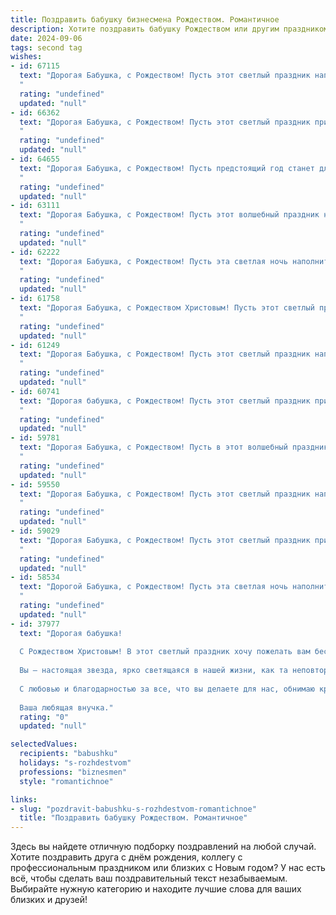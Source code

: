 ```yaml
---
title: Поздравить бабушку бизнесмена Рождеством. Романтичное
description: Хотите поздравить бабушку Рождеством или другим праздником? Наш ИИ создаст незабываемое поздравление, а вы обязательно выделитесь среди других.  
date: 2024-09-06
tags: second tag
wishes:
- id: 67115
  text: "Дорогая Бабушка, с Рождеством! Пусть этот светлый праздник наполнит твой дом теплом, любовью и счастьем, как уютный плед в морозный вечер. Желаю тебе крепкого здоровья, благополучия и пусть каждый день будет наполнен радостными мгновениями, как блеск праздничных огней!
  "
  rating: "undefined"
  updated: "null"
- id: 66362
  text: "Дорогая Бабушка, с Рождеством! Пусть этот светлый праздник принесет в твою жизнь теплоту, уют и исполнение всех желаний. Пусть твой бизнес процветает, а сердце всегда будет наполнено любовью и радостью.
  "
  rating: "undefined"
  updated: "null"
- id: 64655
  text: "Дорогая Бабушка, с Рождеством! Пусть предстоящий год станет для тебя чудесным, полным любви, тепла и радости. Хочу пожелать тебе крепкого здоровья, чтобы ты всегда была окружена заботой и вниманием, и чтобы твоя бизнес-империя процветала!
  "
  rating: "undefined"
  updated: "null"
- id: 63111
  text: "Дорогая Бабушка, с Рождеством! Пусть этот волшебный праздник наполнит Ваш дом теплом, любовью и нежной праздничной атмосферой. Пусть все ваши мечты и надежды сбываются, как в сказке, а в сердце всегда царит мир и спокойствие. С любовью и благодарностью, ваш любящий внук/внучка.
  "
  rating: "undefined"
  updated: "null"
- id: 62222
  text: "Дорогая Бабушка, с Рождеством! Пусть эта светлая ночь наполнит ваш дом теплом, любовью и радостью, а Рождественская звезда укажет путь к новым, прекрасным свершениям! Пусть бизнес процветает, а сердце всегда хранит мир и покой. С любовью и искренним уважением!
  "
  rating: "undefined"
  updated: "null"
- id: 61758
  text: "Дорогая Бабушка, с Рождеством Христовым! Пусть этот светлый праздник принесет в твою жизнь мир, любовь и благополучие. Пусть каждая минута твоего дня будет наполнена радостью и теплом. Желаю тебе крепкого здоровья, неиссякаемой энергии и чтобы все твои мечты сбывались.
  "
  rating: "undefined"
  updated: "null"
- id: 61249
  text: "Дорогая Бабушка, с Рождеством! Пусть этот светлый праздник наполнит Ваш дом теплом, любовью и добрыми пожеланиями. Пусть Ваш бизнес процветает, а близкие дарят Вам радость и заботу. Счастья Вам, здоровья и долгих лет!
  "
  rating: "undefined"
  updated: "null"
- id: 60741
  text: "Дорогая бабушка, с Рождеством! Пусть этот светлый праздник принесет тебе мир, любовь и радость. Ты – самый ценный человек в моей жизни, и я бесконечно благодарен за твою доброту, мудрость и любовь. Пусть твоя душа будет согрета теплом праздничной атмосферы, а сердце –  вечным огоньком любви. Пусть твоя бизнес-империя процветает, а ты наслаждаешься заслуженным покоем и счастьем.
  "
  rating: "undefined"
  updated: "null"
- id: 59781
  text: "Дорогая Бабушка, с Рождеством! Пусть в этот волшебный праздник в твоем сердце царит мир и любовь, а  душа согревается теплыми воспоминаниями и надеждой на светлое будущее. Пусть рядом всегда будут близкие люди, а твой жизненный путь будет полон радости и благополучия. Искренне люблю тебя!
  "
  rating: "undefined"
  updated: "null"
- id: 59550
  text: "Дорогая Бабушка, с Рождеством! Пусть этот светлый праздник наполнит Вашу жизнь теплом, радостью и любовью.  Пусть ваш бизнес процветает, а сердце всегда будет молодо и открыто для новых волшебных моментов.
  "
  rating: "undefined"
  updated: "null"
- id: 59029
  text: "Дорогая Бабушка, с Рождеством! Пусть этот светлый праздник принесет в твою жизнь мир, любовь и волшебство, как в ту самую ночь, когда родилась звезда надежды. Пусть твоё сердце согревают тепло семейного очага и любовь близких, а каждый день дарит новые радости и достижения, как в твоём успешном деловом мире.
  "
  rating: "undefined"
  updated: "null"
- id: 58534
  text: "Дорогой Бабушка, с Рождеством! Пусть эта светлая ночь наполнит твой дом любовью, теплом и добрыми чудесами. Желаю тебе крепкого здоровья, неиссякаемого оптимизма и безграничного счастья. Пусть твоя душа всегда будет так же прекрасна, как зимнее небо, усеянное звездами.
  "
  rating: "undefined"
  updated: "null"
- id: 37977
  text: "Дорогая бабушка!
  
  С Рождеством Христовым! В этот светлый праздник хочу пожелать вам бесконечного счастья, здоровья, любви и тепла. Пусть каждый день приносит вам радость, а в сердце всегда живет надежда и вера в лучшее.
  
  Вы — настоящая звезда, ярко светящаяся в нашей жизни, как та неповторимая рождественская искра. Пусть ваши мечты сбываются, как волшебство, и любое начинание приносит успех и достаток.
  
  С любовью и благодарностью за все, что вы делаете для нас, обнимаю крепко!
  
  Ваша любящая внучка."
  rating: "0"
  updated: "null"

selectedValues:
  recipients: "babushku"
  holidays: "s-rozhdestvom"
  professions: "biznesmen"
  style: "romantichnoe"

links:
- slug: "pozdravit-babushku-s-rozhdestvom-romantichnoe"
  title: "Поздравить бабушку Рождеством. Романтичное"
---
```


Здесь вы найдете отличную подборку поздравлений на любой случай. 
Хотите поздравить друга с днём рождения, коллегу с профессиональным праздником или близких с Новым годом? У нас есть всё, чтобы сделать ваш поздравительный текст незабываемым. Выбирайте нужную категорию и находите лучшие слова для ваших близких и друзей!
